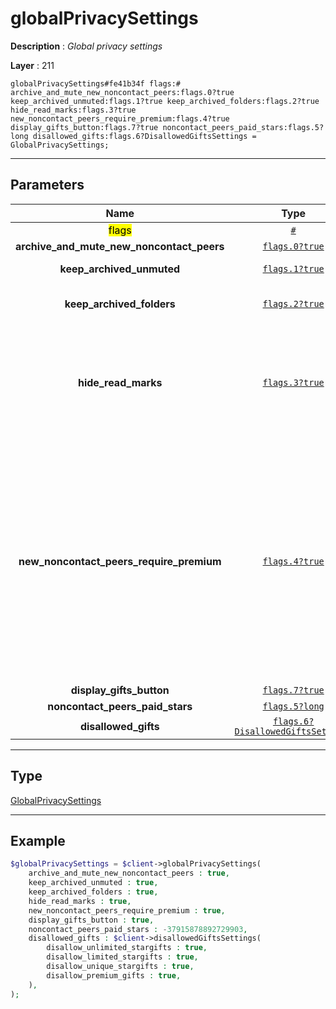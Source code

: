 # globalPrivacySettings

**Description** : *Global privacy settings*

**Layer** : 211

```tl
globalPrivacySettings#fe41b34f flags:# archive_and_mute_new_noncontact_peers:flags.0?true keep_archived_unmuted:flags.1?true keep_archived_folders:flags.2?true hide_read_marks:flags.3?true new_noncontact_peers_require_premium:flags.4?true display_gifts_button:flags.7?true noncontact_peers_paid_stars:flags.5?long disallowed_gifts:flags.6?DisallowedGiftsSettings = GlobalPrivacySettings;
```

---

## Parameters

| Name | Type | Description |
| :---: | :---: | :--- |
| <mark>flags</mark> | [`#`](type/#) | Flags, see TL conditional fields |
| **archive_and_mute_new_noncontact_peers** | [`flags.0?true`](type/true) | Whether to archive and mute new chats from non-contacts |
| **keep_archived_unmuted** | [`flags.1?true`](type/true) | Whether unmuted chats will be kept in the Archive chat list when they get a new message |
| **keep_archived_folders** | [`flags.2?true`](type/true) | Whether unmuted chats that are always included or pinned in a folder, will be kept in the Archive chat list when they get a new message. Ignored if keep_archived_unmuted is set |
| **hide_read_marks** | [`flags.3?true`](type/true) | If this flag is set, the inputPrivacyKeyStatusTimestamp key will also apply to the ability to use messages.getOutboxReadDate on messages sent to us. Meaning, users that cannot see our exact last online date due to the current value of the inputPrivacyKeyStatusTimestamp key will receive a 403 USER_PRIVACY_RESTRICTED error when invoking messages.getOutboxReadDate to fetch the exact read date of a message they sent to us. The userFull.read_dates_private flag will be set for users that have this flag enabled |
| **new_noncontact_peers_require_premium** | [`flags.4?true`](type/true) | If set, only users that have a premium account, are in our contact list, or already have a private chat with us can write to us; a 403 PRIVACY_PREMIUM_REQUIRED error will be emitted otherwise.  The userFull.contact_require_premium flag will be set for users that have this flag enabled.  To check whether we can write to a user with this flag enabled, if we haven't yet cached all the required information (for example we don't have the userFull or history of all users while displaying the chat list in the sharing UI) the users.getIsPremiumRequiredToContact method may be invoked, passing the list of users currently visible in the UI, returning a list of booleans that directly specify whether we can or cannot write to each user. This option may be enabled by both non-Premium and Premium users only if the new_noncontact_peers_require_premium_without_ownpremium client configuration flag » is equal to true, otherwise it may be enabled only by Premium users and non-Premium users will receive a PREMIUM_ACCOUNT_REQUIRED error when trying to enable this flag |
| **display_gifts_button** | [`flags.7?true`](type/true) | NOTHING |
| **noncontact_peers_paid_stars** | [`flags.5?long`](type/long) | NOTHING |
| **disallowed_gifts** | [`flags.6?DisallowedGiftsSettings`](type/DisallowedGiftsSettings) | NOTHING |

---

## Type

[GlobalPrivacySettings](type/GlobalPrivacySettings)

---

## Example

```php
$globalPrivacySettings = $client->globalPrivacySettings(
	archive_and_mute_new_noncontact_peers : true,
	keep_archived_unmuted : true,
	keep_archived_folders : true,
	hide_read_marks : true,
	new_noncontact_peers_require_premium : true,
	display_gifts_button : true,
	noncontact_peers_paid_stars : -37915878892729903,
	disallowed_gifts : $client->disallowedGiftsSettings(
		disallow_unlimited_stargifts : true,
		disallow_limited_stargifts : true,
		disallow_unique_stargifts : true,
		disallow_premium_gifts : true,
	),
);
```